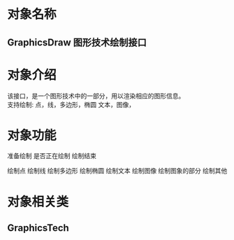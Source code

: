 # 对象名称
## GraphicsDraw 图形技术绘制接口

# 对象介绍
该接口，是一个图形技术中的一部分，用以渲染相应的图形信息。  
支持绘制:
点，线，多边形，椭圆
文本，图像，

# 对象功能

准备绘制
是否正在绘制
绘制结束

绘制点
绘制线
绘制多边形
绘制椭圆
绘制文本
绘制图像
绘制图象的部分
绘制其他

# 对象相关类
## GraphicsTech